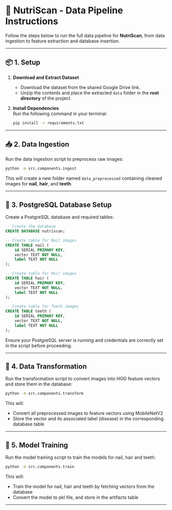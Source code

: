 # 🧠 NutriScan - Data Pipeline Instructions

Follow the steps below to run the full data pipeline for **NutriScan**, from data ingestion to feature extraction and database insertion.

---

## 📦 1. Setup

1. **Download and Extract Dataset**  
   - Download the dataset from the shared Google Drive link.  
   - Unzip the contents and place the extracted `data` folder in the **root directory** of the project.

2. **Install Dependencies**  
   Run the following command in your terminal:
   ```bash
   pip install -r requirements.txt
   ```

---

## 📥 2. Data Ingestion

Run the data ingestion script to preprocess raw images:
```bash
python -m src.components.ingest
```

This will create a new folder named `data_preprocessed` containing cleaned images for **nail**, **hair**, and **teeth**.

---

## 📂 3. PostgreSQL Database Setup

Create a PostgreSQL database and required tables:

```sql
-- Create the database
CREATE DATABASE nutriscan;

-- Create table for Nail images
CREATE TABLE nail (
    id SERIAL PRIMARY KEY,
    vector TEXT NOT NULL,
    label TEXT NOT NULL
);

-- Create table for Hair images
CREATE TABLE hair (
    id SERIAL PRIMARY KEY,
    vector TEXT NOT NULL,
    label TEXT NOT NULL
);

-- Create table for Teeth images
CREATE TABLE teeth (
    id SERIAL PRIMARY KEY,
    vector TEXT NOT NULL,
    label TEXT NOT NULL
);
```

Ensure your PostgreSQL server is running and credentials are correctly set in the script before proceeding.

---

## 🔄 4. Data Transformation

Run the transformation script to convert images into HOG feature vectors and store them in the database:

```bash
python -m src.components.transform
```

This will:
- Convert all preprocessed images to feature vectors using MobileNetV2
- Store the vector and its associated label (disease) in the corresponding database table

---

## 🔄 5. Model Training

Run the model training script to train the models for nail, hair and teeth:

```bash
python -m src.components.train
```

This will:
- Train the model for nail, hair and teeth by fetching vectors from the database
- Convert the model to pkl file, and store in the artifacts table

---

